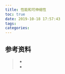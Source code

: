 ```yaml
---
title: 性能和可伸缩性
toc: true
date: 2019-10-18 17:57:43
tags:
categories:
---
```






## 参考资料
> - []()
> - []()
